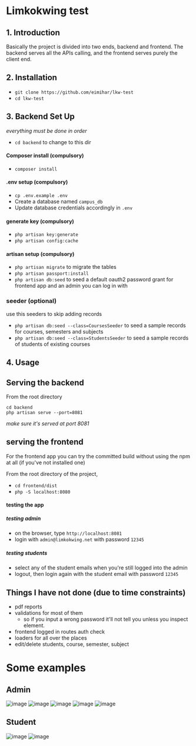 # Limkokwing test

## 1. Introduction
Basically the project is divided into two ends, backend and frontend. The backend serves all the APIs calling, and 
the frontend serves purely the client end.

## 2. Installation
- `git clone https://github.com/eimihar/lkw-test`
- `cd lkw-test`

## 3. Backend Set Up
*everything must be done in order*

- `cd backend` to change to this dir

#### Composer install  (compulsory)
- `composer install`

#### .env setup (compulsory)
- `cp .env.example .env`
- Create a database named `campus_db`
- Update database credentials accordingly in `.env`

#### generate key (compulsory)
- `php artisan key:generate`
- `php artisan config:cache`

#### artisan setup (compulsory)
- `php artisan migrate` to migrate the tables
- `php artisan passport:install`
- `php artisan db:seed` to seed a default oauth2 password grant for frontend app and an admin you can log in with

### seeder (optional)
use this seeders to skip adding records
- `php artisan db:seed --class=CoursesSeeder` to seed a sample records for courses, semesters and subjects
- `php artisan db:seed --class=StudentsSeeder` to seed a sample records of students of existing courses

## 4. Usage

## Serving the backend
From the root directory
```
cd backend
php artisan serve --port=8081
```
*make sure it's served at port 8081*

## serving the frontend
For the frontend app you can try the committed build without using the npm at all (if you've not installed one)

From the root directory of the project,
- `cd frontend/dist`
- `php -S localhost:8080`

#### testing the app
##### testing admin
- on the browser, type `http://localhost:8081`
- login with `admin@limkokwing.net` with password `12345`

##### testing students
- select any of the student emails when you're still logged into the admin
- logout, then login again with the student email with password `12345`


## Things I have not done (due to time constraints)
- pdf reports
- validations for most of them
  - so if you input a wrong password it'll not tell you unless you inspect element.
- frontend logged in routes auth check
- loaders for all over the places
- edit/delete students, course, semester, subject

# Some examples
## Admin
![image](https://user-images.githubusercontent.com/5824953/67579867-e401c180-f777-11e9-999d-947543f4be14.png)
![image](https://user-images.githubusercontent.com/5824953/67580774-7b1b4900-f779-11e9-942c-ca557542e0fc.png)
![image](https://user-images.githubusercontent.com/5824953/67580800-82425700-f779-11e9-9b6c-3d2cc5c1d002.png)
![image](https://user-images.githubusercontent.com/5824953/67580823-8c645580-f779-11e9-8e63-63da7c7fad22.png)
![image](https://user-images.githubusercontent.com/5824953/67580835-8ff7dc80-f779-11e9-926b-c647812a2b04.png)

## Student
![image](https://user-images.githubusercontent.com/5824953/67580919-b158c880-f779-11e9-86c7-74c0ccf32854.png)
![image](https://user-images.githubusercontent.com/5824953/67580939-b61d7c80-f779-11e9-9bde-ecd708cf351f.png)
